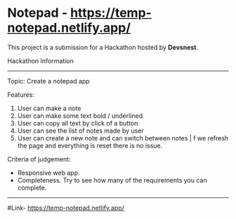 # Notepad - https://temp-notepad.netlify.app/

This project is a submission for a Hackathon hosted by __Devsnest__.

Hackathon Information
_________________________________________________________________________________________________________________________________________________________________________
Topic: Create a notepad app                                                
                                                                           
Features:                                                                    
1. User can make a note                                                    
2. User can make some text bold / underlined                               
3. User can copy all text by click of a button                             
4. User can see the list of notes made by user                             
5. User can create a new note and can switch between notes                                                                                            |
f we refresh the page and everything is reset there is no issue.         
                                                                          
Criteria of judgement:                                                     
- Responsive web app.                                                      
- Completeness. Try to see how many of the requirements you can complete.  
_________________________________________________________________________________________________________________________________________________________________________
#Link- https://temp-notepad.netlify.app/

